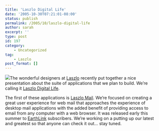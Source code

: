 ```yaml
---
title: 'Laszlo Digital Life'
date: '2005-10-30T07:21:01-08:00'
status: publish
permalink: /2005/10/laszlo-digital-life
author: sarah
excerpt: ''
type: post
id: 197
category:
    - Uncategorized
tag:
    - Laszlo
post_format: []
---
```

![](https://www.ultrasaurus.com/images/blog/laszlo-digital-life.gif)The wonderful designers at [Laszlo](http://www.laszlosystems.com/) recently put together a nice presentation about the suite of applications that we plan to build. We’re calling it [Laszlo Digital Life](http://www.laszlosystems.com/digitallife/).

The first of these applications is [Laszlo Mail](http://www.laszlosystems.com/products/laszloMail/). We’re focused on creating a great user experience for web mail that approaches the experience of desktop mail applications with the added benefit of providing access to email from any computer with a web browser. It was released early this summer to [EarthLink](http://www.earthlink.net/) subscribers. We’re working on a putting up our latest and greatest so that anyone can check it out… stay tuned.